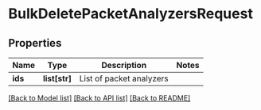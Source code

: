 # BulkDeletePacketAnalyzersRequest

## Properties
Name | Type | Description | Notes
------------ | ------------- | ------------- | -------------
**ids** | **list[str]** | List of packet analyzers | 

[[Back to Model list]](../README.md#documentation-for-models) [[Back to API list]](../README.md#documentation-for-api-endpoints) [[Back to README]](../README.md)


